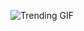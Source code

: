 ![Trending GIF](https://media4.giphy.com/media/bGgsc5mWoryfgKBx1u/giphy.gif?cid=8bb21772ifappxbx2bncpt7x9q9twxi5qhul4o7pqynhvqif&ep=v1_gifs_search&rid=giphy.gif&ct=g)
